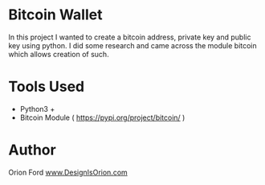 # Bitcoin Wallet 
In this project I wanted to create a bitcoin address, private key and public key using python. I did some research and came across the module bitcoin which allows creation of such.

# Tools Used
- Python3 +
- Bitcoin Module ( https://pypi.org/project/bitcoin/ )


# Author
Orion Ford
www.DesignIsOrion.com

